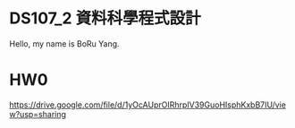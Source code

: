 # DS107_2 資料科學程式設計

Hello, my name is BoRu Yang.

# HW0

https://drive.google.com/file/d/1yOcAUprOIRhrpIV39GuoHIsphKxbB7IU/view?usp=sharing

